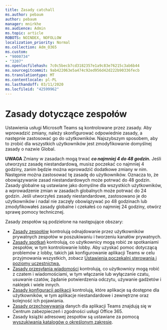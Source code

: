 ```yaml
---
title: Zasady catchall
ms.author: pebaum
author: pebaum
manager: mnirkhe
ms.audience: Admin
ms.topic: article
ROBOTS: NOINDEX, NOFOLLOW
localization_priority: Normal
ms.collection: Adm_O365
ms.custom:
- "9000734"
- "3207"
ms.openlocfilehash: 7c0c5becb7cd3182357e1a9c83e76215c3ab6b44
ms.sourcegitcommit: 9ab422063e5a474c92ed956d42d222b90336fecb
ms.translationtype: MT
ms.contentlocale: pl-PL
ms.lasthandoff: 03/11/2020
ms.locfileid: "42599962"
---
```

# <a name="teams-policies"></a>Zasady dotyczące zespołów

Ustawienia usługi Microsoft Teams są kontrolowane przez zasady. Aby wprowadzić zmiany, należy skonfigurować odpowiednie zasady, a następnie zastosować go do użytkowników. Najszybszym sposobem, aby to zrobić dla wszystkich użytkowników jest zmodyfikowanie domyślnej zasady o nazwie Global. 

**UWAGA** Zmiany w zasadach mogą trwać ***co najmniej 4 do 48 godzin.*** Jeśli utworzysz zasadę niestandardową, musisz poczekać co najmniej 4 godziny, zanim będzie można wprowadzić dodatkowe zmiany w nim. Następnie można zastosować tę zasadę do użytkowników. Oznacza to, że obowiązywanie zasad niestandardowych może potrwać do 48 godzin. Zasady globalne są ustawiane jako domyślne dla wszystkich użytkowników, a wprowadzenie zmian w zasadach globalnych może potrwać do 24 godzin. Jeśli utworzyłeś zasady niestandardowe, zastosowano je do użytkowników i nadal nie zaczęły obowiązywać po 48 godzinach lub zmodyfikowałeś zasady globalne i czekałeś co najmniej 24 godziny, otwórz sprawę pomocy technicznej.

Zasady zespołów są podzielone na następujące obszary:

- [Zasady zespołów](https://docs.microsoft.com/MicrosoftTeams/teams-policies) kontrolują odnajdowanie przez użytkowników prywatnych zespołów w poszukiwaniu i tworzeniu kanałów prywatnych.  
- [Zasady spotkań](https://docs.microsoft.com/microsoftteams/meeting-policies-in-teams) kontrolują, co użytkownicy mogą robić ze spotkaniami zespołów, w tym kontrolowanie lobby. Aby uzyskać pomoc dotyczącą problemów z lobby, takich jak konfigurowanie aplikacji Teams w celu przyjmowania wszystkich, zobacz [Ustawienia poczekalni sterowania i poziomy uczestnictwa.](https://docs.microsoft.com/alchemyinsights/bypass-lobby)
- [Zasady przesyłania wiadomości](https://docs.microsoft.com/microsoftteams/messaging-policies-in-teams) kontrolują, co użytkownicy mogą robić z czatem i wiadomościami, w tym włączanie lub wyłączanie czatu, usuwanie czatów, żądanie potwierdzenia odczytu, używanie gadżetów i naklejek i wiele innych.
- [Zasady konfiguracji aplikacji](https://docs.microsoft.com/MicrosoftTeams/teams-app-setup-policies) kontrolują, które aplikacje są dostępne dla użytkowników, w tym aplikacje niestandardowe i zewnętrzne oraz kolejność ich pojawiania.  
- [Zasady przechowywania](https://docs.microsoft.com/microsoftteams/retention-policies) danych dla aplikacji Teams znajdują się w Centrum zabezpieczeń i zgodności usługi Office 365.
- Zasady książki adresowej zespołów są ustawiane za pomocą [wyszukiwania katalogów o określonym zakresie](https://docs.microsoft.com/MicrosoftTeams/teams-scoped-directory-search).